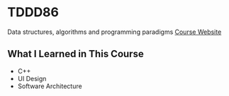 # TDDD86
Data structures, algorithms and programming paradigms
[Course Website](https://www.ida.liu.se/~TDDD86/index.sv.shtml)

## What I Learned in This Course
- C++
- UI Design
- Software Architecture
